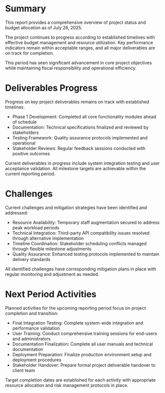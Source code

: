 # Summary

This report provides a comprehensive overview of project status and budget allocation as of July 26, 2025.

The project continues to progress according to established timelines with effective budget management and resource utilization. Key performance indicators remain within acceptable ranges, and all major deliverables are on track for completion.

This period has seen significant advancement in core project objectives while maintaining fiscal responsibility and operational efficiency.

# Deliverables Progress

Progress on key project deliverables remains on track with established timelines.

- Phase 1 Development: Completed all core functionality modules ahead of schedule
- Documentation: Technical specifications finalized and reviewed by stakeholders  
- Testing Framework: Quality assurance protocols implemented and operational
- Stakeholder Reviews: Regular feedback sessions conducted with positive outcomes

Current deliverables in progress include system integration testing and user acceptance validation. All milestone targets are achievable within the current reporting period.

# Challenges

Current challenges and mitigation strategies have been identified and addressed:

- Resource Availability: Temporary staff augmentation secured to address peak workload periods
- Technical Integration: Third-party API compatibility issues resolved through alternative implementation
- Timeline Coordination: Stakeholder scheduling conflicts managed through flexible milestone adjustments
- Quality Assurance: Enhanced testing protocols implemented to maintain delivery standards

All identified challenges have corresponding mitigation plans in place with regular monitoring and adjustment as needed.

# Next Period Activities

Planned activities for the upcoming reporting period focus on project completion and transition:

- Final Integration Testing: Complete system-wide integration and performance validation
- User Training: Conduct comprehensive training sessions for end-users and administrators
- Documentation Finalization: Complete all user manuals and technical documentation
- Deployment Preparation: Finalize production environment setup and deployment procedures
- Stakeholder Handover: Prepare formal project deliverable handover to client team

Target completion dates are established for each activity with appropriate resource allocation and risk management protocols in place.
